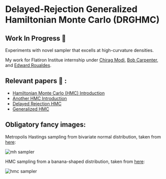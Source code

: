 # Delayed-Rejection Generalized Hamiltonian Monte Carlo (DRGHMC)

## Work In Progress :construction:

Experiments with novel sampler that excells at high-curvature densities. 

My work for Flatiron Institue internship under [Chirag Modi](https://modichirag.github.io/), [Bob Carpenter](https://bob-carpenter.github.io/), and [Edward Roualdes](https://roualdes.us/).

## Relevant papers :open_file_folder: :
- [Hamiltonian Monte Carlo (HMC) Introduction](https://arxiv.org/pdf/1701.02434.pdf)
- [Another HMC Introduction](https://arxiv.org/pdf/1206.1901.pdf)
- [Delayed Rejection HMC](https://arxiv.org/abs/2110.00610)
- [Generalized HMC](https://proceedings.mlr.press/v151/hoffman22a/hoffman22a.pdf)

## Obligatory fancy images:

Metropolis Hastings sampling from bivariate normal distribution, taken from [here](https://sandipanweb.wordpress.com/2020/12/07/bayesian-machine-learning-mcmc-and-probabilistic-programming-with-python/):

![mh sampler](https://sandipanweb.files.wordpress.com/2020/12/42f5e-15mfn_73swbqce8dnsdwica.gif)

HMC sampling from a banana-shaped distribution, taken from [here](https://github.com/chi-feng/mcmc-demo/tree/master):

![hmc sampler](https://raw.githubusercontent.com/chi-feng/mcmc-demo/master/docs/hmc.gif)




